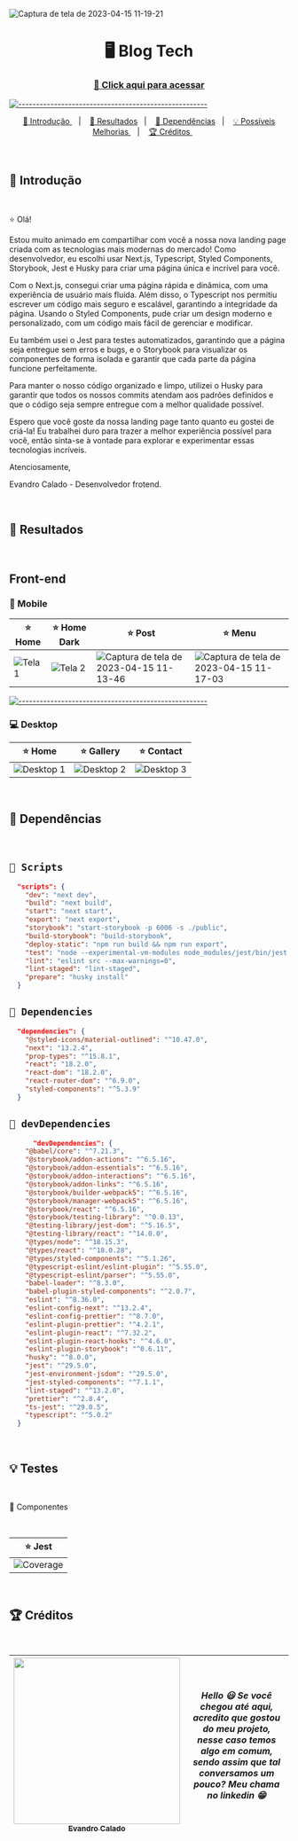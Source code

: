 ![Captura de tela de 2023-04-15 11-19-21](https://user-images.githubusercontent.com/110628201/232235477-88f36798-8396-433e-ba19-6b0d3997551c.png)


<h1 align="center"> 🖥️ Blog Tech </h1>
<h3 align="center"><a href="https://next-blog-tech.vercel.app/" target="_blank" > 🚀 Click aqui para acessar </a></h3>

[![-----------------------------------------------------](https://raw.githubusercontent.com/andreasbm/readme/master/assets/lines/colored.png)](#table-of-contents)

<p align="center">
  <a href="#Introdução"> 🧩 Introdução </a>&nbsp;&nbsp;&nbsp;|&nbsp;&nbsp;&nbsp;
  <a href="#Resultados"> 🚀 Resultados</a>&nbsp;&nbsp;&nbsp;|&nbsp;&nbsp;&nbsp;
  <a href="#Dependências"> 🧪 Dependências</a>&nbsp;&nbsp;&nbsp;|&nbsp;&nbsp;&nbsp;
  <a href="#Ideias">💡 Possíveis Melhorias </a>&nbsp;&nbsp;&nbsp;|&nbsp;&nbsp;&nbsp;
  <a href="#Creditos"> 🏆 Créditos </a>&nbsp;&nbsp;&nbsp;&nbsp;&nbsp;&nbsp;
</p>

<br/>

<a id="Introdução"></a>
## 🧩 Introdução 

<br />

  ⭐ Olá!

Estou muito animado em compartilhar com você a nossa nova landing page criada com as tecnologias mais modernas do mercado! Como desenvolvedor, eu escolhi usar Next.js, Typescript, Styled Components, Storybook, Jest e Husky para criar uma página única e incrível para você.

Com o Next.js, consegui criar uma página rápida e dinâmica, com uma experiência de usuário mais fluida. Além disso, o Typescript nos permitiu escrever um código mais seguro e escalável, garantindo a integridade da página. Usando o Styled Components, pude criar um design moderno e personalizado, com um código mais fácil de gerenciar e modificar.

Eu também usei o Jest para testes automatizados, garantindo que a página seja entregue sem erros e bugs, e o Storybook para visualizar os componentes de forma isolada e garantir que cada parte da página funcione perfeitamente.

Para manter o nosso código organizado e limpo, utilizei o Husky para garantir que todos os nossos commits atendam aos padrões definidos e que o código seja sempre entregue com a melhor qualidade possível.

Espero que você goste da nossa landing page tanto quanto eu gostei de criá-la! Eu trabalhei duro para trazer a melhor experiência possível para você, então sinta-se à vontade para explorar e experimentar essas tecnologias incríveis.

Atenciosamente,

Evandro Calado - Desenvolvedor frotend.

<br/>

<a id="Resultados"></a>
## 🚀 Resultados 

<br/> 

## Front-end

</summary>

### 📱 Mobile 

⭐ Home | ⭐ Home Dark | ⭐ Post | ⭐ Menu |
|---|---|---|---|
![Tela 1](https://user-images.githubusercontent.com/110628201/232230794-bd9c472f-f7f3-451c-9897-32b611105df3.png) | ![Tela 2](https://user-images.githubusercontent.com/110628201/232230842-dd8dad9b-f5fb-4b44-a39e-080cac3c4f51.png) | ![Captura de tela de 2023-04-15 11-13-46](https://user-images.githubusercontent.com/110628201/232233875-759afc64-fb00-4a16-a722-868045ec391c.png) | ![Captura de tela de 2023-04-15 11-17-03](https://user-images.githubusercontent.com/110628201/232235434-ee386f40-0764-46a0-b02f-ac6100d47386.png)

  
[![-----------------------------------------------------](https://raw.githubusercontent.com/andreasbm/readme/master/assets/lines/colored.png)](#table-of-contents)

### 💻 Desktop 
  
 ⭐ Home | ⭐ Gallery | ⭐ Contact |
|---|---|---|
![Desktop 1](https://user-images.githubusercontent.com/110628201/227028076-e3f0c396-f308-4aee-b8f2-c3b4f5236d96.png) | ![Desktop 2](https://user-images.githubusercontent.com/110628201/227028194-d288be70-c021-4a1e-983c-2bc7793e5028.png) | ![Desktop 3](https://user-images.githubusercontent.com/110628201/227028240-91d9835c-54b7-4191-bb9b-11b23c0a96e2.png)

<br/>

<a id="Dependências"></a>
## 🧪 Dependências

<br />   

## `📖 Scripts` 

```JSON
  "scripts": {
    "dev": "next dev",
    "build": "next build",
    "start": "next start",
    "export": "next export",
    "storybook": "start-storybook -p 6006 -s ./public",
    "build-storybook": "build-storybook",
    "deploy-static": "npm run build && npm run export",
    "test": "node --experimental-vm-modules node_modules/jest/bin/jest.js",
    "lint": "eslint src --max-warnings=0",
    "lint-staged": "lint-staged",
    "prepare": "husky install"
  }

```

## `📖 Dependencies` 

```JSON
  "dependencies": {
    "@styled-icons/material-outlined": "^10.47.0",
    "next": "13.2.4",
    "prop-types": "^15.8.1",
    "react": "18.2.0",
    "react-dom": "18.2.0",
    "react-router-dom": "^6.9.0",
    "styled-components": "^5.3.9"
  }

```

## `📖 devDependencies` 

```JSON
      "devDependencies": {
    "@babel/core": "^7.21.3",
    "@storybook/addon-actions": "^6.5.16",
    "@storybook/addon-essentials": "^6.5.16",
    "@storybook/addon-interactions": "^6.5.16",
    "@storybook/addon-links": "^6.5.16",
    "@storybook/builder-webpack5": "^6.5.16",
    "@storybook/manager-webpack5": "^6.5.16",
    "@storybook/react": "^6.5.16",
    "@storybook/testing-library": "^0.0.13",
    "@testing-library/jest-dom": "^5.16.5",
    "@testing-library/react": "^14.0.0",
    "@types/node": "^18.15.3",
    "@types/react": "^18.0.28",
    "@types/styled-components": "^5.1.26",
    "@typescript-eslint/eslint-plugin": "^5.55.0",
    "@typescript-eslint/parser": "^5.55.0",
    "babel-loader": "^8.3.0",
    "babel-plugin-styled-components": "^2.0.7",
    "eslint": "^8.36.0",
    "eslint-config-next": "^13.2.4",
    "eslint-config-prettier": "^8.7.0",
    "eslint-plugin-prettier": "^4.2.1",
    "eslint-plugin-react": "^7.32.2",
    "eslint-plugin-react-hooks": "^4.6.0",
    "eslint-plugin-storybook": "^0.6.11",
    "husky": "^8.0.0",
    "jest": "^29.5.0",
    "jest-environment-jsdom": "^29.5.0",
    "jest-styled-components": "^7.1.1",
    "lint-staged": "^13.2.0",
    "prettier": "^2.8.4",
    "ts-jest": "^29.0.5",
    "typescript": "^5.0.2"
  }

```
<br />

<a id="Ideias"></a>
## 💡 Testes

<br />

🧷 Componentes

<br />

⭐ Jest |
|---|
|  ![Coverage](https://user-images.githubusercontent.com/110628201/227054347-77d72e10-39da-470d-8569-5399e389f6b2.png)

<br /> 

<a id="Creditos"></a>
## 🏆 Créditos

<br /> 

<div > 

| [<img src="https://user-images.githubusercontent.com/110628201/227955313-b9f72ab7-24b3-41a1-ab4e-3969a6a73d42.png" width=300><br><sub> Evandro Calado </sub>](https://www.linkedin.com/in/evandro-calado/) | ***Hello 😃 Se você chegou até aqui, acredito que gostou do meu projeto, nesse caso temos algo em comum, sendo assim que tal conversamos um pouco? Meu chama no linkedin 😁*** | 
|---|---|


</div> 
